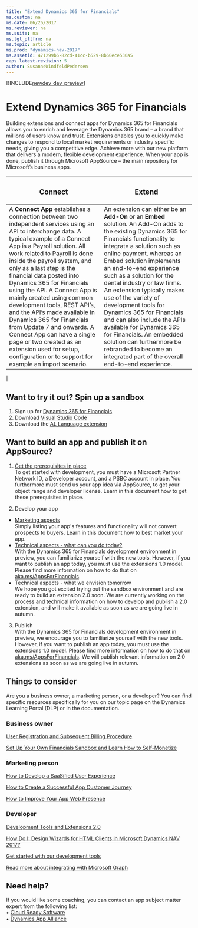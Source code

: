 ```yaml
---
title: "Extend Dynamics 365 for Financials"
ms.custom: na
ms.date: 06/26/2017
ms.reviewer: na
ms.suite: na
ms.tgt_pltfrm: na
ms.topic: article
ms.prod: "dynamics-nav-2017"
ms.assetid: 471299b6-82cd-41cc-b529-8b60ece530a5
caps.latest.revision: 5
author: SusanneWindfeldPedersen
---
```


[!INCLUDE[newdev_dev_preview](includes/newdev_dev_preview.md)]

# Extend Dynamics 365 for Financials
Building extensions and connect apps for Dynamics 365 for Financials allows you to enrich and leverage the Dynamics 365 brand – a brand that millions of users know and trust. Extensions enables you to quickly make changes to respond to local market requirements or industry specific needs, giving you a competitive edge. Achieve more with our new platform that delivers a modern, flexible development experience. When your app is done, publish it through Microsoft AppSource – the main repository for Microsoft’s business apps. 


|<h3>Connect</h3>|<h3>Extend</h3>|
|----------------|---------------|
|A **Connect App** establishes a connection between two independent services using an API to interchange data. A typical example of a Connect App is a Payroll solution. All work related to Payroll is done inside the payroll system, and only as a last step is the financial data posted into Dynamics 365 for Financials using the API. A Connect App is mainly created using common development tools, REST API’s, and the API’s made available in Dynamics 365 for Financials from Update 7 and onwards. A Connect App can have a single page or two created as an extension used for setup, configuration or to support for example an import scenario.|An extension can either be an **Add-On** or an **Embed** solution. An Add-On adds to the existing Dynamics 365 for Financials functionality to integrate a solution such as online payment, whereas an Embed solution implements an end-to-end experience such as a solution for the dental industry or law firms. An extension typically makes use of the variety of development tools for Dynamics 365 for Financials and can also include the APIs available for Dynamics 365 for Financials. An embedded solution can furthermore be rebranded to become an integrated part of the overall end-to-end experience.
|

## Want to try it out? Spin up a sandbox

<!--
1)	Get your Microsoft Dynamics 365 for Financials tenant: [link]()
2)	In Microsoft Dynamics 365 for Financials, search for **Environments**, and choose the relevant link. 
3)	Choose Sandbox Environment, and follow the instructions in the wizard.
4)	Next, make sure you have Visual Studio Code installed: https://code.visualstudio.com/Download 
5)	In Visual Studio Code, ... 
-->
1) Sign up for [Dynamics 365 for Financials]()  
2) Download [Visual Studio Code]()  
3) Download the [AL Language extension]()  

## Want to build an app and publish it on AppSource?
1)	[Get the prerequisites in place]()  
To get started with development, you must have a Microsoft Partner Network ID, a Developer account, and a PSBC account in place. You furthermore must send us your app idea via AppSource, to get your object range and developer license. Learn in this document how to get these prerequisites in place. 

2)	Develop your app   
- [Marketing aspects](https://go.microsoft.com/fwlink/?linkid=841518)  
Simply listing your app's features and functionality will not convert prospects to buyers. Learn in this document how to best market your app. 
- [Technical aspects - what can you do today?](https://go.microsoft.com/fwlink/?linkid=841516)  
With the Dynamics 365 for Financials development environment in preview, you can familiarize yourself with the new tools. However, if you want to publish an app today, you must use the extensions 1.0 model. Please find more information on how to do that on [aka.ms/AppsForFinancials](aka.ms/AppsForFinancials).
- Technical aspects - what we envision tomorrow  
We hope you got excited trying out the sandbox environment and are ready to build an extension 2.0 soon. We are currently working on the process and technical information on how to develop and publish a 2.0 extension, and will make it available as soon as we are going live in autumn. 

3)	Publish  
With the Dynamics 365 for Financials development environment in preview, we encourage you to familiarize yourself with the new tools. However, if you want to publish an app today, you must use the extensions 1.0 model. Please find more information on how to do that on [aka.ms/AppsForFinancials](). We will publish relevant information on 2.0 extensions as soon as we are going live in autumn. 

## Things to consider
Are you a business owner, a marketing person, or a developer? You can find specific resources specifically for you on our topic page on the Dynamics Learning Portal (DLP) or in the documentation.

### Business owner
[User Registration and Subsequent Billing Procedure](https://mbspartner.microsoft.com/secure/coursematerials/D365B/Standalone/User_Registration_and_Subsequent_Billing_Procedures.pdf)  

[Set Up Your Own Financials Sandbox and Learn How to Self-Monetize](https://mbspartner.microsoft.com/D365B/Videos/101385)  


### Marketing person
[How to Develop a SaaSified User Experience](https://mbspartner.microsoft.com/D365B/Videos/101493)  

[How to Create a Successful App Customer Journey](https://mbspartner.microsoft.com/D365B/Videos/101484)  

[How to Improve Your App Web Presence](https://mbspartner.microsoft.com/D365B/Videos/101491)

### Developer 
[Development Tools and Extensions 2.0](https://mbspartner.microsoft.com/secure/coursematerials/D365B/Standalone/Development_Tools_and_Extensions_2.0.pdf)
 
[How Do I: Design Wizards for HTML Clients in Microsoft Dynamics NAV 2017?](https://mbspartner.microsoft.com/NAV/Videos/101246)  

[Get started with our development tools](https://review.docs.microsoft.com/en-us/dynamics365/developerbe/devenv-dev-overview?branch=master)  

[Read more about integrating with Microsoft Graph](https://developer.microsoft.com/en-us/graph/docs/concepts/overview)  

## Need help?
If you would like some coaching, you can contact an app subject matter expert from the following list:  
•	[Cloud Ready Software](http://cloud-ready-software.com)    
•	[Dynamics App Alliance](http://dynamicsappalliance.com)
